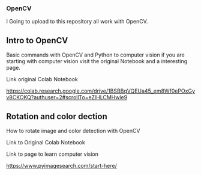 ### OpenCV

I Going to upload to this repository all work with OpenCV.

## Intro to OpenCV 

Basic commands with OpenCV and Python to computer vision if you are starting with computer vision visit the original Notebook and a interesting page.

Link original Colab Notebook

https://colab.research.google.com/drive/1BSBBqVQEUa45_em8Wf0ePOxGyv8CKOKQ?authuser=2#scrollTo=eZlHLCMHwle9

## Rotation and color dection

How to rotate image and color detection with OpenCV

Link to Original Colab Notebook

Link to page to learn computer vision

https://www.pyimagesearch.com/start-here/
